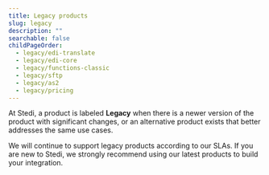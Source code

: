 ```yaml
---
title: Legacy products
slug: legacy
description: ""
searchable: false
childPageOrder:
  - legacy/edi-translate
  - legacy/edi-core
  - legacy/functions-classic
  - legacy/sftp
  - legacy/as2
  - legacy/pricing
---
```


At Stedi, a product is labeled **Legacy** when there is a newer version of the product with significant changes, or an alternative product exists that better addresses the same use cases.

We will continue to support legacy products according to our SLAs. If you are new to Stedi, we strongly recommend using our latest products to build your integration.

